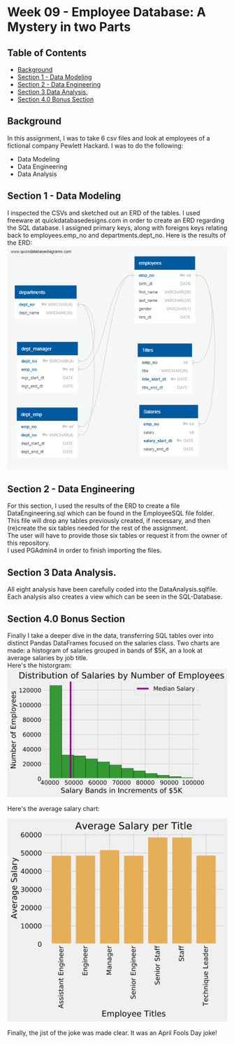 # Week 09 -  Employee Database: A Mystery in two Parts  <!-- omit in toc -->

## Table of Contents <!-- omit in toc -->
- [Background](#background)
- [Section 1 - Data Modeling](#section-1---data-modeling)
- [Section 2 - Data Engineering](#section-2---data-engineering)
- [Section 3 Data Analysis.](#section-3-data-analysis)
- [Section 4.0 Bonus Section](#section-40-bonus-section)

## Background

In this assignment, I was to take 6 csv files and look at employees of a fictional company Pewlett Hackard. I was to do the following:
 - Data Modeling
 - Data Engineering
 - Data Analysis

## Section 1 - Data Modeling

I inspected the CSVs and sketched out an ERD of the tables.
I used freeware at quickdatabasedesigns.com in order to create an ERD regarding the SQL database.  I assigned primary keys, along with foreigns keys relating back to employees.emp_no and departments.dept_no. 
Here is the results of the ERD:
![Data_Modeling_ERD](EmployeeSQL/Data_Modeling_ERD.png)

## Section 2 - Data Engineering

For this section, I used the results of the ERD to create a file DataEngineering.sql which can be found in the EmployeeSQL file folder.  
This file will drop any tables previously created, if necessary, and then (re)create the six tables needed for the rest of the assignment.  
The user will have to provide those six tables or request it from the owner of this repository.  
I used PGAdmin4 in order to finish importing the files.

## Section 3 Data Analysis.

All eight analysis have been carefully coded into the DataAnalysis.sqlfile. 
Each analysis also creates a view which can be seen in the SQL-Database.

## Section 4.0 Bonus Section

Finally I take a deeper dive in the data, transferring SQL tables over into distinct Pandas DataFrames  focused on the salaries class. 
Two charts are made: a histogram of salaries grouped in bands of $5K, an a look at average salaries by job title.  
Here's the historgram:
![histogram](EmployeeSQL/bonus_output_files/histogram.svg)

Here's the average salary chart:

![average salary chart](EmployeeSQL/bonus_output_files/titles_by_salary.svg)

Finally,  the jist of the joke was made clear.  It was an April Fools Day joke!
